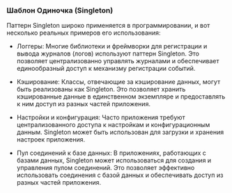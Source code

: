 ### Шаблон Одиночка (Singleton)

Паттерн Singleton широко применяется в программировании, 
и вот несколько реальных примеров его использования:

*   Логгеры: 
Многие библиотеки и фреймворки для регистрации и вывода журналов (логов) используют паттерн
Singleton. Это позволяет централизованно управлять журналами и обеспечивает единообразный доступ к механизму регистрации событий.

*   Кэширование: 
Классы, отвечающие за кэширование данных, могут быть реализованы как Singleton.
Это позволяет хранить кэшированные данные в единственном экземпляре и предоставлять к ним доступ из разных частей приложения.

*   Настройки и конфигурация: 
Часто приложения требуют централизованного доступа к настройкам и конфигурационным данным.
Singleton может быть использован для загрузки и хранения настроек приложения.

*   Пул соединений к базе данных: 
В приложениях, работающих с базами данных, Singleton может использоваться для создания и управления пулом соединений. 
Это позволяет эффективно использовать соединения с базой данных и обеспечивать доступ из разных частей приложения.